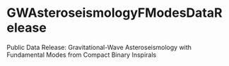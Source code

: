 # GWAsteroseismologyFModesDataRelease
Public Data Release: Gravitational-Wave Asteroseismology with Fundamental Modes from Compact Binary Inspirals
